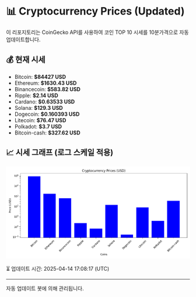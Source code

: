 
# 📊 Cryptocurrency Prices (Updated)

이 리포지토리는 CoinGecko API를 사용하여 코인 TOP 10 시세를 10분가격으로 자동 업데이트합니다.

## 💰 현재 시세
- Bitcoin: **$84427 USD**
- Ethereum: **$1630.43 USD**
- Binancecoin: **$583.82 USD**
- Ripple: **$2.14 USD**
- Cardano: **$0.63533 USD**
- Solana: **$129.3 USD**
- Dogecoin: **$0.160393 USD**
- Litecoin: **$76.47 USD**
- Polkadot: **$3.7 USD**
- Bitcoin-cash: **$327.62 USD**

## 📈 시세 그래프 (로그 스케일 적용)
![Crypto Prices](crypto_prices.png)

⏳ 업데이트 시간: 2025-04-14 17:08:17 (UTC)

---
자동 업데이트 봇에 의해 관리됩니다.

